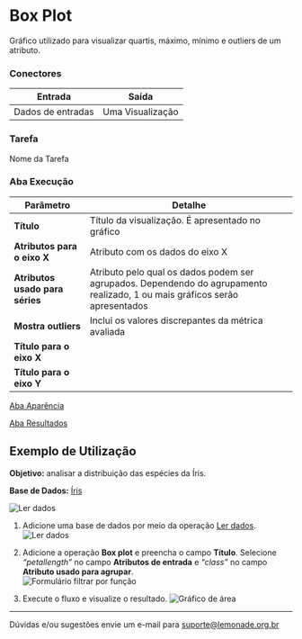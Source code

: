 
# Box Plot

Gráfico utilizado para visualizar quartis, máximo, mínimo e outliers de um atributo.

### Conectores
| Entrada | Saída |
| --- | --- |
| Dados de entradas | Uma Visualização |

### Tarefa
Nome da Tarefa

### Aba Execução

| Parâmetro | Detalhe |
| --- | --- |
| **Título** | Título da visualização. É apresentado no gráfico |
| **Atributos para o eixo X** | Atributo com os dados do eixo X |
| **Atributos usado para séries** | Atributo pelo qual os dados podem ser agrupados. Dependendo do agrupamento realizado, 1 ou mais gráficos serão apresentados |
| **Mostra outliers** | Inclui os valores discrepantes da métrica avaliada |
| **Título para o eixo X** |  |
| **Título para o eixo Y** |  |

[Aba Aparência][1]

[Aba Resultados][2]


## Exemplo de Utilização
**Objetivo:** analisar a distribuição das espécies da Íris.

**Base de Dados:** [Íris][3]
	
![Ler dados](/img/spark/visualizacao_de_dados/box_plot/image4.png)

1. Adicione uma base de dados por meio da operação [Ler dados][4]. \
	![Ler dados](/img/spark/visualizacao_de_dados/box_plot/image3.png)

2. Adicione a operação **Box plot** e preencha o campo **Título**. Selecione *“petallength”* no campo **Atributos de entrada** e *“class”* no campo **Atributo usado para agrupar**. \
	![Formulário filtrar por função](/img/spark/visualizacao_de_dados/box_plot/image1.png)

3. Execute o fluxo e visualize o resultado. 
	![Gráfico de área](/img/spark/visualizacao_de_dados/box_plot/image2.png)

----- 
Dúvidas e/ou sugestões envie um e-mail para suporte@lemonade.org.br

[1]: /pt-br/spark/documentacao-geral/aba-aparencia.html
[2]: /pt-br/spark/documentacao-geral/aba-resultados.html
[3]: /pt-br/spark/base-de-dados/#iris
[4]: /pt-br/spark/entrada-e-saida/ler-dados.html